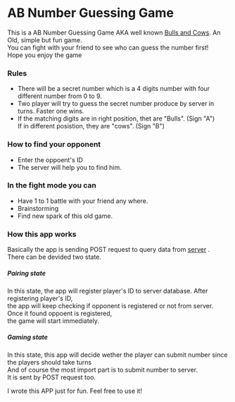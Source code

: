 # AB Number Guessing Game

This is a AB Number Guessing Game AKA well known [Bulls and Cows](https://en.wikipedia.org/wiki/Bulls_and_Cows).
An Old, simple but fun game. <br>
You can fight with your friend to see who can guess the number first! <br>
Hope you enjoy the game <br>


### Rules
- There will be a secret number which is a 4 digits number with four different number from 0 to 9.
- Two player will try to guess the secret number produce by server in turns. Faster one wins.
- If the matching digits are in right position, thet are "Bulls". (Sign "A") <br>
  If in different posistion, they are "cows". (Sign "B") <br>
  
### How to find your opponent
- Enter the oppoent's ID
- The server will help you to find him.

### In the fight mode you can
- Have 1 to 1 battle with your friend any where.
- Brainstorming
- Find new spark of this old game.

### How this app works
Basically the app is sending POST request to query data from [server](https://github.com/JasperHsieh/NumberGameServer) .<br>
There can be devided two state.<br>

##### Pairing state
In this state, the app will register player's ID to server database. After registering player's ID,<br>
the app will keep checking if opponent is registered or not from server. Once it found oppoent is registered, <br>
the game will start immediately.

##### Gaming state
In this state, this app will decide wether the player can submit number since the players should take turns <br>
And of course the most import part is to submit number to server. <br>
It is sent by POST request too. <br>

I wrote this APP just for fun. Feel free to use it!







